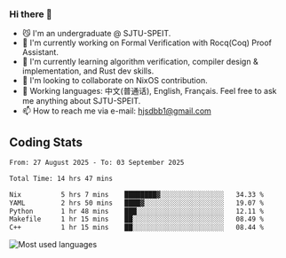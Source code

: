 ### Hi there 👋

<!--
**definfo/definfo** is a ✨ _special_ ✨ repository because its `README.md` (this file) appears on your GitHub profile.

Here are some ideas to get you started:

- 🔭 I’m currently working on ...
- 🌱 I’m currently learning ...
- 👯 I’m looking to collaborate on ...
- 🤔 I’m looking for help with ...
- 💬 Ask me about ...
- 📫 How to reach me: ...
- 😄 Pronouns: ...
- ⚡ Fun fact: ...
-->

- 😼 I'm an undergraduate @ SJTU-SPEIT.
- 🔭 I'm currently working on Formal Verification with Rocq(Coq) Proof Assistant.
- 🌱 I'm currently learning algorithm verification, compiler design & implementation, and Rust dev skills.
- 👯 I'm looking to collaborate on NixOS contribution.
- 💬 Working languages: 中文(普通话), English, Français. Feel free to ask me anything about SJTU-SPEIT.
- 📫 How to reach me via e-mail: hjsdbb1@gmail.com

## Coding Stats

<!--START_SECTION:waka-->

```txt
From: 27 August 2025 - To: 03 September 2025

Total Time: 14 hrs 47 mins

Nix          5 hrs 7 mins    ████████▓░░░░░░░░░░░░░░░░   34.33 %
YAML         2 hrs 50 mins   ████▓░░░░░░░░░░░░░░░░░░░░   19.07 %
Python       1 hr 48 mins    ███░░░░░░░░░░░░░░░░░░░░░░   12.11 %
Makefile     1 hr 15 mins    ██░░░░░░░░░░░░░░░░░░░░░░░   08.49 %
C++          1 hr 15 mins    ██░░░░░░░░░░░░░░░░░░░░░░░   08.44 %
```

<!--END_SECTION:waka-->

![Most used languages](https://github-readme-stats.vercel.app/api/top-langs/?username=definfo&layout=donut&theme=dracula&exclude_repo=xv6-labs-2023)
